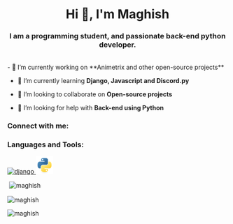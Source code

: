 <h1 align="center">Hi 👋, I'm Maghish</h1>
<h3 align="center">I am a programming student, and passionate back-end python developer.</h3>
<br>
- 🔭 I’m currently working on **Animetrix and other open-source projects**

- 🌱 I’m currently learning **Django, Javascript and Discord.py**

- 👯 I’m looking to collaborate on **Open-source projects**

- 🤝 I’m looking for help with **Back-end using Python**

<h3 align="left">Connect with me:</h3>
<p align="left">
</p>

<h3 align="left">Languages and Tools:</h3>
<p align="left"> <a href="https://www.djangoproject.com/" target="_blank" rel="noreferrer"> <img src="https://cdn.worldvectorlogo.com/logos/django.svg" alt="django" width="40" height="40"/> </a> <a href="https://www.python.org" target="_blank" rel="noreferrer"> <img src="https://raw.githubusercontent.com/devicons/devicon/master/icons/python/python-original.svg" alt="python" width="40" height="40"/> </a> </p>



<p>&nbsp;<img align="center" src="https://github-readme-stats.vercel.app/api?username=maghish&show_icons=true&locale=en" alt="maghish" /></p>
<p><img align="center" src="https://github-readme-streak-stats.herokuapp.com/?user=maghish&" alt="maghish" /></p>
<p><img align="left" src="https://github-readme-stats.vercel.app/api/top-langs?username=maghish&show_icons=true&locale=en&layout=compact" alt="maghish" /></p>



<!---
Maghish/Maghish is a ✨ special ✨ repository because its `README.md` (this file) appears on your GitHub profile.
You can click the Preview link to take a look at your changes.
--->
